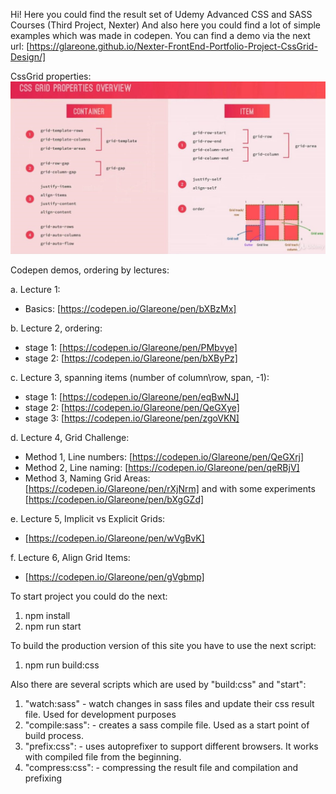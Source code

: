 Hi!
Here you could find the result set of Udemy Advanced CSS and SASS Courses (Third Project, Nexter)
And also here you could find a lot of simple examples which was made in codepen.
You can find a demo via the next url:
[https://glareone.github.io/Nexter-FrontEnd-Portfolio-Project-CssGrid-Design/]

CssGrid properties:
![alt text](img/cssGrid_properties.jpg)

Codepen demos, ordering by lectures:
 
a. Lecture 1:
* Basics: [https://codepen.io/Glareone/pen/bXBzMx]

b. Lecture 2, ordering:
* stage 1: [https://codepen.io/Glareone/pen/PMbvye]
* stage 2: [https://codepen.io/Glareone/pen/bXByPz]

c. Lecture 3, spanning items (number of column\row, span, -1):
* stage 1: [https://codepen.io/Glareone/pen/eqBwNJ]
* stage 2: [https://codepen.io/Glareone/pen/QeGXye]
* stage 3: [https://codepen.io/Glareone/pen/zgoVKN]

d. Lecture 4, Grid Challenge:
* Method 1, Line numbers: [https://codepen.io/Glareone/pen/QeGXrj]
* Method 2, Line naming: [https://codepen.io/Glareone/pen/qeRBjV]
* Method 3, Naming Grid Areas:  [https://codepen.io/Glareone/pen/rXjNrm] and with some experiments [https://codepen.io/Glareone/pen/bXgGZd]

e. Lecture 5, Implicit vs Explicit Grids:
* [https://codepen.io/Glareone/pen/wVgBvK]

f. Lecture 6, Align Grid Items:
* [https://codepen.io/Glareone/pen/gVgbmp]

To start project you could do the next:
1. npm install
2. npm run start

To build the production version of this site you have to use the next script:
1. npm run build:css

Also there are several scripts which are used by "build:css" and "start":
1. "watch:sass" - watch changes in sass files and update their css result file. Used for development purposes
2. "compile:sass": - creates a sass compile file. Used as a start point of build process.
3. "prefix:css": - uses autoprefixer to support different browsers. It works with compiled file from the beginning.
4. "compress:css": - compressing the result file and compilation and prefixing
